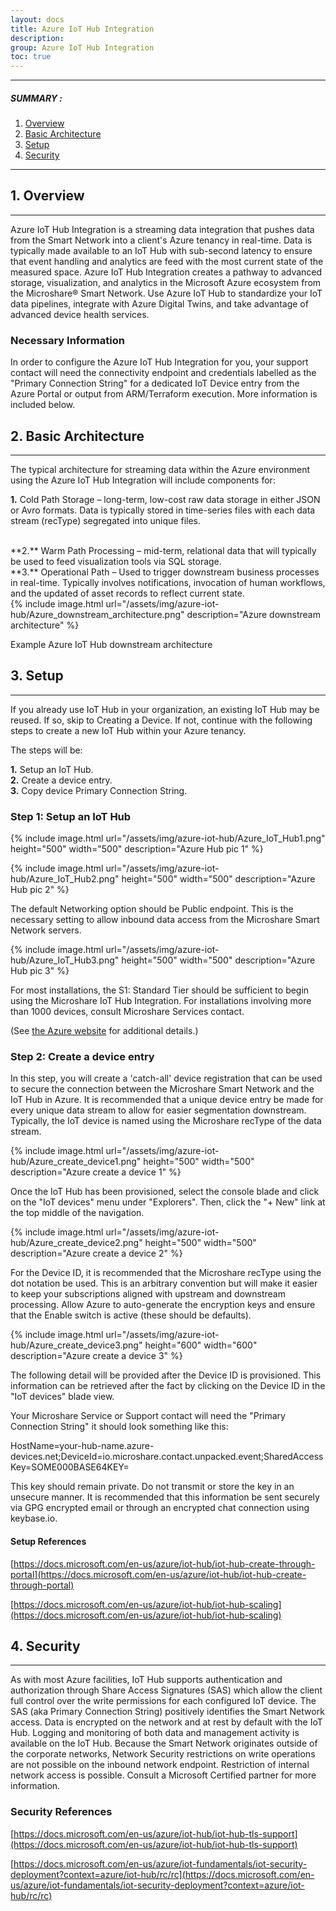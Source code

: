 ```yaml
---
layout: docs
title: Azure IoT Hub Integration
description: 
group: Azure IoT Hub Integration
toc: true
---
```

---------------------------------------

##### SUMMARY : 

1. [Overview](./#1-overview)
2. [Basic Architecture](./#2-basic-architecture)
3. [Setup](./#3-setup)
4. [Security](./#4-security)

---------------------------------------

## 1. Overview
---------------------------------------

Azure IoT Hub Integration is a streaming data integration that pushes data from the Smart Network into a client&#39;s Azure tenancy in real-time. Data is typically made available to an IoT Hub with sub-second latency to ensure that event handling and analytics are feed with the most current state of the measured space. Azure IoT Hub Integration creates a pathway to advanced storage, visualization, and analytics in the Microsoft Azure ecosystem from the Microshare® Smart Network. Use Azure IoT Hub to standardize your IoT data pipelines, integrate with Azure Digital Twins, and take advantage of advanced device health services.

### Necessary Information

In order to configure the Azure IoT Hub Integration for you, your support contact will need the connectivity endpoint and credentials labelled as the &quot;Primary Connection String&quot; for a dedicated IoT Device entry from the Azure Portal or output from ARM/Terraform execution. More information is included below.

## 2. Basic Architecture
---------------------------------------

The typical architecture for streaming data within the Azure environment using the Azure IoT Hub Integration will include components for:

**1.** Cold Path Storage – long-term, low-cost raw data storage in either JSON or Avro formats. Data is typically stored in time-series files with each data stream (recType) segregated into unique files.

<br>
**2.** Warm Path Processing – mid-term, relational data that will typically be used to feed visualization tools via SQL storage.

<br>
**3.** Operational Path – Used to trigger downstream business processes in real-time. Typically involves notifications, invocation of human workflows, and the updated of asset records to reflect current state.

<br>
{% include image.html url="/assets/img/azure-iot-hub/Azure_downstream_architecture.png" description="Azure downstream architecture" %}

Example Azure IoT Hub downstream architecture

## 3. Setup
---------------------------------------

If you already use IoT Hub in your organization, an existing IoT Hub may be reused. If so, skip to Creating a Device. If not, continue with the following steps to create a new IoT Hub within your Azure tenancy.

The steps will be:

**1.** Setup an IoT Hub.
<br>
**2.** Create a device entry.
<br>
**3.** Copy device Primary Connection String.

### Step 1: Setup an IoT Hub

{% include image.html url="/assets/img/azure-iot-hub/Azure_IoT_Hub1.png" height="500" width="500" description="Azure Hub pic 1" %}

{% include image.html url="/assets/img/azure-iot-hub/Azure_IoT_Hub2.png" height="500" width="500" description="Azure Hub pic 2" %}

The default Networking option should be Public endpoint. This is the necessary setting to allow inbound data access from the Microshare Smart Network servers.

{% include image.html url="/assets/img/azure-iot-hub/Azure_IoT_Hub3.png" height="500" width="500" description="Azure Hub pic 3" %}

For most installations, the S1: Standard Tier should be sufficient to begin using the Microshare IoT Hub Integration. For installations involving more than 1000 devices, consult Microshare Services contact.

(See [the Azure website](https://docs.microsoft.com/en-us/azure/iot-hub/iot-hub-scaling) for additional details.)

### Step 2: Create a device entry

In this step, you will create a 'catch-all' device registration that can be used to secure the connection between the Microshare Smart Network and the IoT Hub in Azure. It is recommended that a unique device entry be made for every unique data stream to allow for easier segmentation downstream. Typically, the IoT device is named using the Microshare recType of the data stream.

{% include image.html url="/assets/img/azure-iot-hub/Azure_create_device1.png" height="500" width="500" description="Azure create a device 1" %}

Once the IoT Hub has been provisioned, select the console blade and click on the &quot;IoT devices&quot; menu under &quot;Explorers&quot;. Then, click the &quot;+ New&quot; link at the top middle of the navigation.

{% include image.html url="/assets/img/azure-iot-hub/Azure_create_device2.png" height="500" width="500" description="Azure create a device 2" %}

For the Device ID, it is recommended that the Microshare recType using the dot notation be used. This is an arbitrary convention but will make it easier to keep your subscriptions aligned with upstream and downstream processing. Allow Azure to auto-generate the encryption keys and ensure that the Enable switch is active (these should be defaults).

{% include image.html url="/assets/img/azure-iot-hub/Azure_create_device3.png" height="600" width="600" description="Azure create a device 3" %}

The following detail will be provided after the Device ID is provisioned. This information can be retrieved after the fact by clicking on the Device ID in the &quot;IoT devices&quot; blade view.

Your Microshare Service or Support contact will need the "Primary Connection String" it should look something like this:

HostName=your-hub-name.azure-devices.net;DeviceId=io.microshare.contact.unpacked.event;SharedAccessKey=SOME000BASE64KEY=

This key should remain private. Do not transmit or store the key in an unsecure manner. It is recommended that this information be sent securely via GPG encrypted email or through an encrypted chat connection using keybase.io.

#### Setup References

[https://docs.microsoft.com/en-us/azure/iot-hub/iot-hub-create-through-portal](https://docs.microsoft.com/en-us/azure/iot-hub/iot-hub-create-through-portal)

[https://docs.microsoft.com/en-us/azure/iot-hub/iot-hub-scaling](https://docs.microsoft.com/en-us/azure/iot-hub/iot-hub-scaling)

## 4. Security
---------------------------------------
As with most Azure facilities, IoT Hub supports authentication and authorization through Share Access Signatures (SAS) which allow the client full control over the write permissions for each configured IoT device. The SAS (aka Primary Connection String) positively identifies the Smart Network access. Data is encrypted on the network and at rest by default with the IoT Hub. Logging and monitoring of both data and management activity is available on the IoT Hub. Because the Smart Network originates outside of the corporate networks, Network Security restrictions on write operations are not possible on the inbound network endpoint. Restriction of internal network access is possible. Consult a Microsoft Certified partner for more information.

### Security References

[https://docs.microsoft.com/en-us/azure/iot-hub/iot-hub-tls-support](https://docs.microsoft.com/en-us/azure/iot-hub/iot-hub-tls-support)

[https://docs.microsoft.com/en-us/azure/iot-fundamentals/iot-security-deployment?context=azure/iot-hub/rc/rc](https://docs.microsoft.com/en-us/azure/iot-fundamentals/iot-security-deployment?context=azure/iot-hub/rc/rc)